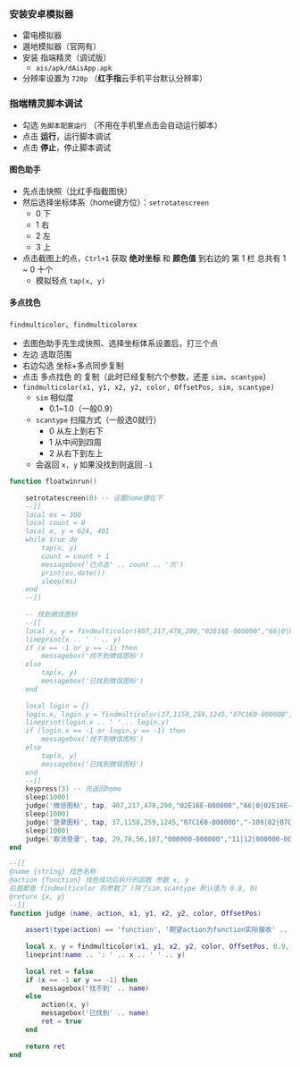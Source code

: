 ### 安装安卓模拟器

* 雷电模拟器
* 遁地模拟器（官网有）
* 安装 指端精灵（调试版）
  * `ais/apk/dAisApp.apk`
* 分辨率设置为 `720p` （**红手指**云手机平台默认分辨率）

### 指端精灵脚本调试

* 勾选 `免脚本配置运行` （不用在手机里点击会自动运行脚本）
* 点击 **运行**，运行脚本调试
* 点击 **停止**，停止脚本调试

#### 图色助手

* 先点击快照（比红手指截图快）
* 然后选择坐标体系（home键方位）：`setrotatescreen`
  * 0 下
  * 1 右
  * 2 左
  * 3 上
* 点击截图上的点，`Ctrl+1` 获取 **绝对坐标** 和 **颜色值** 到右边的 第 1 栏 总共有 1 ~ 0 十个
  * 模拟轻点 `tap(x, y)`

#### 多点找色

`findmulticolor`、`findmulticolorex`

* 去图色助手先生成快照、选择坐标体系设置后，打三个点
* 左边 选取范围
* 右边勾选 坐标+多点同步复制
* 点击 多点找色 的 复制（此时已经复制六个参数，还差 `sim`、`scantype`）
* `findmulticolor(x1, y1, x2, y2, color, OffsetPos, sim, scantype)`
  * `sim` 相似度
    * 0.1~1.0（一般0.9）
  * `scantype` 扫描方式（一般选0就行）
    * 0 从左上到右下
    * 1 从中间到四周
    * 2 从右下到左上
  * 会返回 `x, y` 如果没找到则返回 `-1`

```lua
function floatwinrun()
    
	setrotatescreen(0) -- 设置home键在下
    --[[
    local ms = 300
    local count = 0
    local x, y = 624, 401
    while true do
		tap(x, y)
        count = count + 1
        messagebox('已点击' .. count .. '次')
        print(os.date())
        sleep(ms)
    end
    --]]
    
    -- 找到微信图标
    --[[
    local x, y = findmulticolor(407,217,478,290,"02E16E-000000","66|0|02E16E-000000,37|68|07C160-000000", 0.9, 0)
    lineprint(x .. ' ' .. y)
    if (x == -1 or y == -1) then
        messagebox('找不到微信图标')
    else
		tap(x, y)
        messagebox('已找到微信图标')
	end
    
    local login = {}
    login.x, login.y = findmulticolor(37,1158,259,1245,"07C160-000000","-109|82|07C160-000000,105|83|07C160-000000", 0.9, 0)
	lineprint(login.x .. ' ' .. login.y)
    if (login.x == -1 or login.y == -1) then
        messagebox('找不到微信图标')
    else
		tap(x, y)
        messagebox('已找到微信图标')
	end
    --]]
    keypress(3) -- 先返回home
    sleep(1000)
    judge('微信图标', tap, 407,217,478,290,"02E16E-000000","66|0|02E16E-000000,37|68|07C160-000000")
	sleep(1000)
    judge('登录图标', tap, 37,1158,259,1245,"07C160-000000","-109|82|07C160-000000,105|83|07C160-000000")
	sleep(1000)
    judge('取消登录', tap, 29,78,56,107,"000000-000000","11|12|000000-000000,23|23|000000-000000")
end

--[[
@name {string} 找色名称
@action {function} 找色成功后执行的函数 参数 x, y
后面都是 findmulticolor 的参数了 (除了sim,scantype 默认值为 0.9, 0)
@return {x, y}
--]]
function judge (name, action, x1, y1, x2, y2, color, OffsetPos)
    
	assert(type(action) == 'function', '期望action为function实际接收' .. type(action))
  
    local x, y = findmulticolor(x1, y1, x2, y2, color, OffsetPos, 0.9, 0)
    lineprint(name .. ': ' .. x .. ' ' .. y)
    
    local ret = false
    if (x == -1 or y == -1) then
        messagebox('找不到' .. name)
    else
		action(x, y)
        messagebox('已找到' .. name)
        ret = true
	end
    
    return ret
end
```

